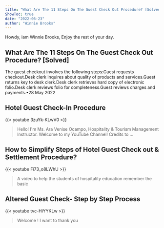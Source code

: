 ```yaml
---
title: "What Are The 11 Steps On The Guest Check Out Procedure? [Solved]"
ShowToc: true 
date: "2022-06-23"
author: "Winnie Brooks" 
---
```


Howdy, iam Winnie Brooks, Enjoy the rest of your day.
## What Are The 11 Steps On The Guest Check Out Procedure? [Solved]
 The guest checkout involves the following steps:Guest requests checkout.Desk clerk inquires about quality of products and services.Guest returns key to desk clerk.Desk clerk retrieves hard copy of electronic folio.Desk clerk reviews folio for completeness.Guest reviews charges and payments.•28 May 2022

## Hotel Guest Check-In Procedure
{{< youtube 3zuYk-KLwV0 >}}
>Hello! I'm Ms. Ara Venise Ocampo, Hospitality & Tourism Management Instructor. Welcome to my YouTube Channel! Credits to ...

## How to Simplify Steps of Hotel Guest Check out & Settlement Procedure?
{{< youtube Fi73_o8LWhU >}}
>A video to help the students of hospitality education remember the basic 

## Altered Guest Check- Step by Step Process
{{< youtube tvc-HiYYKLw >}}
>Welcome ! I want to thank you 

